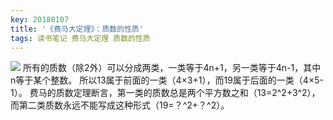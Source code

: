 ```yaml
---
key: 20180107
title: '《费马大定理》：质数的性质'
tags: 读书笔记 费马大定理 质数的性质
---
```

[![](/images/painting/s24562968.jpg)](https://book.douban.com/subject/20494401/)
所有的质数（除2外）可以分成两类，一类等于4n+1，另一类等于4n-1，其中n等于某个整数。
所以13属于前面的一类（4×3+1），而19属于后面的一类（4×5-1）。
费马的质数定理断言，第一类的质数总是两个平方数之和（13=2^2+3^2），而第二类质数永远不能写成这种形式（19=？^2+？^2）。